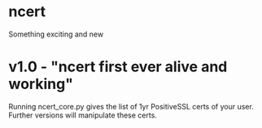 # ncert
Something exciting and new

# v1.0 - "ncert first ever alive and working"
Running ncert_core.py gives the list of 1yr PositiveSSL certs of your user. Further versions will manipulate these certs.
